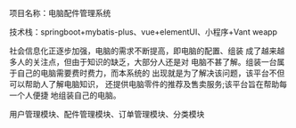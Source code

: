 项目名称：电脑配件管理系统

技术栈：springboot+mybatis-plus、vue+elementUI、小程序+Vant weapp

社会信息化正逐步加强，电脑的需求不断提高，即电脑的配置、组装
成了越来越多人的关注点，但由于知识的缺乏，大部分人还是对
电脑不甚了解。组装一台属于自己的电脑需要费时费力，而本系统的
出现就是为了解决该问题，该平台不但可以帮助人了解电脑知识，
还提供电脑零件的推荐及售卖服务;该平台旨在帮助每一个人便捷
地组装自己的电脑。

用户管理模块、配件管理模块、订单管理模块、分类模块

